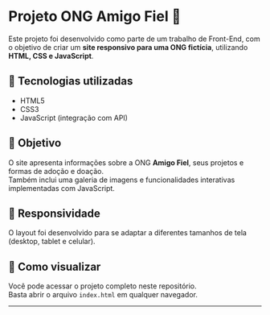 # Projeto ONG Amigo Fiel 🐾

Este projeto foi desenvolvido como parte de um trabalho de Front-End, com o objetivo de criar um **site responsivo para uma ONG fictícia**, utilizando **HTML, CSS e JavaScript**.

## 🧩 Tecnologias utilizadas
- HTML5  
- CSS3  
- JavaScript (integração com API)

## 🎯 Objetivo
O site apresenta informações sobre a ONG **Amigo Fiel**, seus projetos e formas de adoção e doação.  
Também inclui uma galeria de imagens e funcionalidades interativas implementadas com JavaScript.

## 📱 Responsividade
O layout foi desenvolvido para se adaptar a diferentes tamanhos de tela (desktop, tablet e celular).

## 🚀 Como visualizar
Você pode acessar o projeto completo neste repositório.  
Basta abrir o arquivo `index.html` em qualquer navegador.

---

